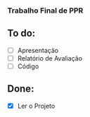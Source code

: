 ### Trabalho Final de PPR

## To do:

- [ ] Apresentação
- [ ] Relatório de Avaliação
- [ ] Código

## Done:

- [X] Ler o Projeto
